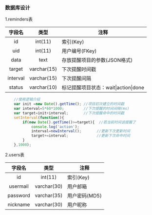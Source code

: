 ### 数据库设计
1.reminders表

字段名	|类型		|注释
:------:|:---------:|--------------------------------
id		|int(11)	|索引(Key)
uid		|int(11)	|用户编号(FKey)
data	|text		|存放提醒项目的参数(JSON格式)
target	|varchar(15)|下次提醒时间戳
interval|varchar(15)|下次提醒间隔
status	|varchar(10)|标记提醒项目状态：wait\|action\|done

```javascript  
    //使用逻辑介绍
    var init =new Date().getTime(); //项目初次建立的时间戳
    var interval=5*60*1000;         //下次提醒的时间间隔(ms)
    var target=init+interval;       //下次提醒命中的时间戳
    setInterval(function(){
        if(new Date().getTime()>=target){  //若当前时间该提醒了
            console.log('action');
            interval=newInterval();       //更新下次更新时间
            target+=interval;		      //更新下次命中时间
        }
    },1000);
```

2.users表

字段名  |类型       |注释
:------:|:---------:|--------------------------------
id      |int(11)    |索引(Key)
usermail|varchar(30)|用户邮箱
password|varchar(35)|用户密码(MD5)
nickname|varchar(30)|用户昵称